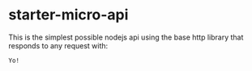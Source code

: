 # starter-micro-api

This is the simplest possible nodejs api using the base http library that responds to any request with:  
```
Yo!
```

